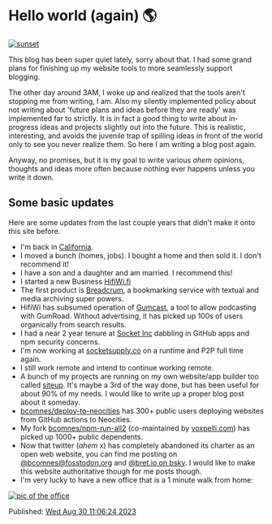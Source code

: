 # Hello world (again) 🌎

[![sunset](./sunset.jpeg)](./sunset.jpeg)

This blog has been super quiet lately, sorry about that.
I had some grand plans for finishing up my website tools to more seamlessly
support blogging.

The other day around 3AM, I woke up and realized that the tools aren't stopping me
from writing, I am.
Also my silently implemented policy about not writing about 'future plans and ideas before they are ready' was implemented far to strictly.
It is in fact a good thing to write about in-progress ideas and projects slightly out into the future.
This is realistic, interesting, and avoids the juvenile trap of spilling ideas in front of the world only to see you never realize them.
So here I am writing a blog post again.

Anyway, no promises, but it is my goal to write various *ahem* opinions, thoughts and ideas more often because nothing ever happens unless you write it down.

## Some basic updates

Here are some updates from the last couple years that didn't make it onto this site before.

- I'm back in [California](https://www.openstreetmap.org/#map=13/40.8455/-124.0532).
- I moved a bunch (homes, jobs). I bought a home and then sold it. I don't recommend it!
- I have a son and a daughter and am married. I recommend this!
- I started a new Business [HifiWi.fi](https://hifiwi.fi)
- The first product is [Breadcrum](http://breadcrum.net/), a bookmarking service with textual and media archiving super powers.
- HifiWi has subsumed operation of [Gumcast](http://gumcast.com/), a tool to allow podcasting with GumRoad. Without advertising, it has picked up 100s of users organically from search results.
- I had a near 2 year tenure at [Socket Inc](https://socket.dev) dabbling in GitHub apps and npm security concerns.
- I'm now working at [socketsupply.co](https://socketsupply.co) on a runtime and P2P full time again.
- I still work remote and intend to continue working remote.
- A bunch of my projects are running on my own website/app builder too called [siteup](https://github.com/bcomnes/siteup). It's maybe a 3rd of the way done, but has been useful for about 90% of my needs. I would like to write up a proper blog post about it someday.
- [bcomnes/deploy-to-neocities](https://github.com/bcomnes/deploy-to-neocities/) has 300+ public users deploying websites from GitHub actions to Neocities.
- My fork [bcomnes/npm-run-all2](https://github.com/bcomnes/npm-run-all2) (co-maintained by [voxpelli.com](https://voxpelli.com)) has picked up 1000+ public dependents.
- Now that twitter (*ahem* x) has completely abandoned its charter as an open web website, you can find me posting on [@bcomnes@fosstodon.org](https://fosstodon.org/@bcomnes) and [@bret.io on bsky](https://bsky.app/profile/bret.io). I would like to make this website authoritative though for me posts though.
- I'm very lucky to have a new office that is a 1 minute walk from home:

[![pic of the office](./office.jpeg)](./office.jpeg)

<p>
  Published: <a href="/blog/2023/hello-world-again/">
    <time datetime="2023-08-30T18:06:24.000Z">
      Wed Aug 30 11:06:24 2023
    </time>
  </a>
</p>
